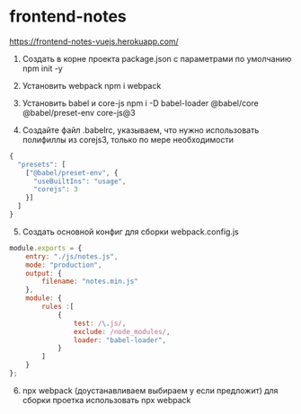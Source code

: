 # frontend-notes
https://frontend-notes-vuejs.herokuapp.com/

1) Создать в корне проекта package.json с параметрами по умолчанию
npm init -y

2) Установить webpack 
npm i webpack

3) Установить babel и core-js
npm i -D babel-loader @babel/core @babel/preset-env core-js@3

4) Создайте файл .babelrc, указываем, что нужно использовать полифиллы из corejs3, только по мере необходимости
```javascript
{
  "presets": [
    ["@babel/preset-env", {
      "useBuiltIns": "usage",
      "corejs": 3
    }]
  ]
}
```
5) Создать основной конфиг для сборки  webpack.config.js
```javascript
module.exports = {
    entry: "./js/notes.js",
    mode: "production",
    output: {
        filename: "notes.min.js"
    },
    module: {
        rules :[
            {
                test: /\.js/,
                exclude: /node_modules/,
                loader: "babel-loader",
            }
        ]
    }
};
```
6) npx webpack  (доустанавливаем выбираем y если предложит) для сборки проетка использовать
npx webpack
